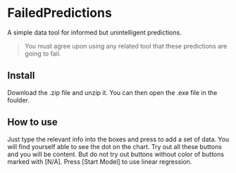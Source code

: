 # FailedPredictions
A simple data tool for informed but unintelligent predictions.
>You must agree upon using any related tool that these predictions are <quote> going to fail.
## Install
Download the .zip file and unzip it.
You can then open the .exe file in the foulder.
## How to use
Just type the relevant info into the boxes and press <OK> to add a set of data.
You will find yourself able to see the dot on the chart.
Try out all these buttons and you will be content.
But do not try out buttons without color of buttons marked with [N/A].
Press [Start Model] to use linear regression.
